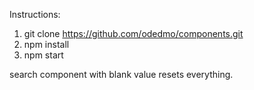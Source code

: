 Instructions:

1. git clone https://github.com/odedmo/components.git
2. npm install
3. npm start

search component with blank value resets everything.
